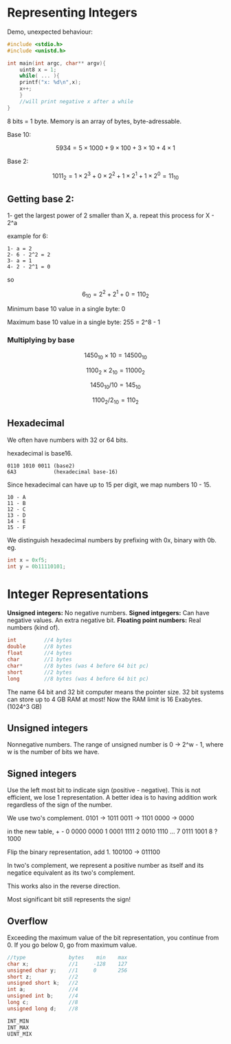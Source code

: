 # Representing Integers

Demo, unexpected behaviour:
```c
#include <stdio.h>
#include <unistd.h>

int main(int argc, char** argv){
    uint8 x = 1;
    while( ... ){
    printf("x: %d\n",x);
    x++;
    }
    //will print negative x after a while
}
```

8 bits = 1 byte.
Memory is an array of bytes, byte-adressable.

Base 10:

$$
5 9 3 4
= 5\times1000 + 9\times100 + 3\times10 + 4\times1
$$

Base 2:

$$
1011_2
= 1\times 2^3 + 0\times2^2 + 1 \times2^1 + 1\times 2^0
= 11_{10}
$$

## Getting base 2:
1- get the largest power of 2 smaller than X, a.
repeat this process for X - 2^a

example for 6:

```
1- a = 2
2- 6 - 2^2 = 2
3- a = 1
4- 2 - 2^1 = 0
```

so

$$
6_{10} = 2^2 + 2^1 + 0 = 110_2
$$

Minimum base 10 value in a single byte: 0

Maximum base 10 value in a single byte: 255 = 2^8 - 1

### Multiplying by base

$$
1450_{10} \times 10 = 14500_{10}
$$

$$
1100_2 \times 2_{10} = 11000_2
$$

$$
1450_{10} / 10 = 145_{10}
$$

$$
1100_2 / 2_{10} = 110_2
$$

## Hexadecimal

We often have numbers with 32 or 64 bits.

hexadecimal is base16.

```
0110 1010 0011 (base2)
6A3            (hexadecimal base-16)
```

Since hexadecimal can have up to 15 per digit, we map numbers 10 - 15.

```
10 - A
11 - B
12 - C
13 - D
14 - E
15 - F
```

We distinguish hexadecimal numbers by prefixing with 0x, binary with 0b.
eg.

```c
int x = 0xf5;
int y = 0b11110101;
```

# Integer Representations
**Unsigned integers:** No negative numbers.
**Signed intgegers:** Can have negative values. An extra negative bit.
**Floating point numbers:** Real numbers (kind of).

```c
int         //4 bytes
double      //8 bytes
float       //4 bytes
char        //1 bytes
char*       //8 bytes (was 4 before 64 bit pc)
short       //2 bytes
long        //8 bytes (was 4 before 64 bit pc)
```

The name 64 bit and 32 bit computer means the pointer size. 32 bit systems can store up to 4 GB RAM at most!
Now the RAM limit is 16 Exabytes. (1024^3 GB)

## Unsigned integers
Nonnegative numbers.
The range of unsigned number is 0 -> 2^w - 1, where w is the number of bits we have.

## Signed integers
Use the left most bit to indicate sign (positive - negative). This is not efficient, we lose 1 representation. A better idea is to having addition work regardless of the sign of the number.

We use two's complement.
0101 -> 1011
0011 -> 1101
0000 -> 0000

in the new table,
    +       -
0   0000    0000
1   0001    1111
2   0010    1110
...
7   0111    1001
8   ?       1000

Flip the binary representation, add 1.
100100 -> 011100

In two's complement, we represent a positive number as itself and its negatice equivalent as its two's complement.

This works also in the reverse direction.

Most significant bit still represents the sign!

## Overflow

Exceeding the maximum value of the bit representation, you continue from 0. If you go below 0, go from maximum value.

```c
//type              bytes    min    max
char x;             //1     -128    127
unsigned char y;    //1     0       256
short z;            //2
unsigned short k;   //2
int a;              //4
unsigned int b;     //4
long c;             //8
unsigned long d;    //8

INT_MIN
INT_MAX
UINT_MIX
```